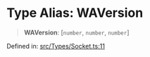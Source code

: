 # Type Alias: WAVersion

> **WAVersion**: \[`number`, `number`, `number`\]

Defined in: [src/Types/Socket.ts:11](https://github.com/Fokusdotid/bail/blob/8a30cf93a8ac726f06d1ad6578695812a8253e53/src/Types/Socket.ts#L11)
